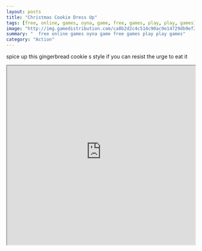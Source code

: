 ```yaml
---
layout: posts
title: "Christmas Cookie Dress Up"
tags: [free, online, games, oyna, game, free, games, play, play, games]
image: "http://img.gamedistribution.com/ca8b2d2c4c514c90ac9e14729db9ef21.jpg"
summary: "  free online games oyna game free games play play games"
category: "Action"
---
```


spice up this gingerbread cookie s style if you can resist the urge to eat it

<iframe width="100%" height="480px;" src="http://flash.gamedistribution.com?game=ca8b2d2c4c514c90ac9e14729db9ef21"></iframe>